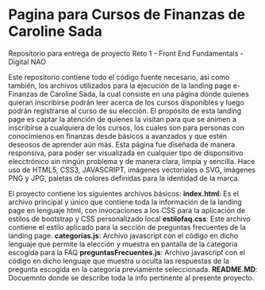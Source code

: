 # Pagina para Cursos de Finanzas de Caroline Sada
Repositorio para entrega de proyecto Reto 1 - Front End Fundamentals - Digital NAO

Este repositorio contiene todo el código fuente necesario, asi como también, los archivos utilizados para la ejecución de la landing page e-Finanzas de Caroline Sada, la cual consiste en una página donde quienes quieran inscribirse podrán leer acerca de los cursos disponibles y luego podrán registrarse al curso de su elección.
El propósito de esta landing page es captar la atención de quienes la visitan para que se animen a inscribirse a cualquiera de los cursos, los cuales son para personas con conocimienos en finanzas desde básicos a avanzados y que estén deseosos de aprender aún más.
Esta página fue diseñada de manera responsiva, para poder ser visualizada en cualquier tipo de disponsitivo elecctrónico sin ningún problema y de manera clara, limpia y sencilla. Hace uso de HTML5, CSS3, JAVASCRIPT, imágenes vectoriales o SVG, imágenes PNG y JPG, paletas de colores definidas para la identidad de la marca.

El proyecto contiene los siguientes archivos básicos:
**index.html**: Es el archivo principal y único que contiene toda la información de la landing page en lenguaje html, con invocaciones a los CSS para la aplicación de estilos de bootstrap y CSS personalizado local
**estilofaq.css**: Este archivo contiene el estilo aplicado para la sección de preguntas frecuentes de la landing page.
**categorias.js**: Archivo javascript con el código en dicho lenguaje que permite la elección y muestra en pantalla de la categoria escogida para la FAQ
**preguntasFrecuentes.js**: Archivo javascript con el código en dicho lenguaje que muestra u oculta las respuestas de la pregunta escogida en la categoría previamente seleccionada.
**README.MD**: Docuemnto donde se describe toda la info pertinente al presente proyecto.
